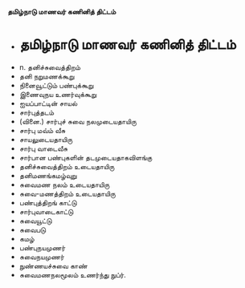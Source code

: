 **தமிழ்நாடு மாணவர் கணினித் திட்டம்**
- # தமிழ்நாடு மாணவர் கணினித் திட்டம்
- n. தனிச்சுவைத்திறம்
- தனி நறுமணக்கூறு
- நினைவூட்டும் பண்புக்கூறு
- இணைவுநய உணர்வுக்கூறு
- ஐயப்பாட்டின் சாயல்
- சார்புத்தடம்
- (வினை.) சார்புச் சுவை நலமுடையதாயிரு
- சார்பு மவ்ம் வீசு
- சாயலுடையதாயிரு
- சார்பு வாடைவீசு
- சார்பான பண்புகளின் தடமுடையதாகவிளங்கு
- தனிச்சுவைத்திறம் உடையதாயிரு
- தனிமணங்கமழ்வுறு
- சுவைமண நலம் உடையதாயிரு
- சுவை-மணத்திறம் உடையதாயிரு
- பண்புத்திறங் காட்டு
- சார்புவாடைகாட்டு
- சுவையூட்டு
- சுவைபடு
- கமழ்
- பண்புநயமுணர்
- சுவைநயமுணர்
- நுண்ணயச்சுவை காண்
- சுவைமணநலமூலம் உணர்ந்து நுப்ர்.

